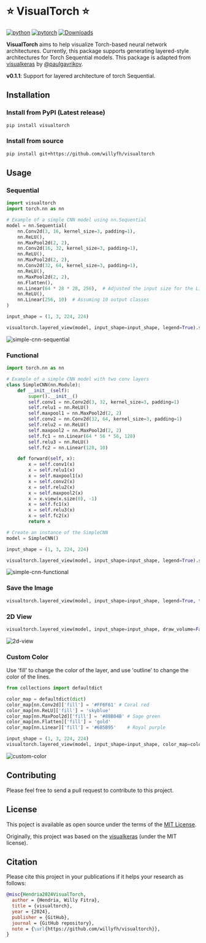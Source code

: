 # ⭐ VisualTorch ⭐

[![python](https://img.shields.io/badge/python-3.10%2B-blue)]() [![pytorch](https://img.shields.io/badge/pytorch-2.0%2B-orange)]() [![Downloads](https://static.pepy.tech/personalized-badge/visualtorch?period=total&units=international_system&left_color=grey&right_color=green&left_text=PyPI%20Downloads)](https://pepy.tech/project/visualtorch)

**VisualTorch** aims to help visualize Torch-based neural network architectures. Currently, this package supports generating layered-style architectures for Torch Sequential models. This package is adapted from [visualkeras](https://github.com/paulgavrikov/visualkeras) by [@paulgavrikov](https://github.com/paulgavrikov).

**v0.1.1**: Support for layered architecture of torch Sequential.

## Installation

### Install from PyPI (Latest release)

```bash
pip install visualtorch
```

### Install from source

```bash
pip install git+https://github.com/willyfh/visualtorch
```

## Usage

### Sequential

```python
import visualtorch
import torch.nn as nn

# Example of a simple CNN model using nn.Sequential
model = nn.Sequential(
    nn.Conv2d(3, 16, kernel_size=3, padding=1),
    nn.ReLU(),
    nn.MaxPool2d(2, 2),
    nn.Conv2d(16, 32, kernel_size=3, padding=1),
    nn.ReLU(),
    nn.MaxPool2d(2, 2),
    nn.Conv2d(32, 64, kernel_size=3, padding=1),
    nn.ReLU(),
    nn.MaxPool2d(2, 2),
    nn.Flatten(),
    nn.Linear(64 * 28 * 28, 256),  # Adjusted the input size for the Linear layer
    nn.ReLU(),
    nn.Linear(256, 10)  # Assuming 10 output classes
)

input_shape = (1, 3, 224, 224)

visualtorch.layered_view(model, input_shape=input_shape, legend=True).show() # display using your system viewer
```

![simple-cnn-sequential](https://github.com/willyfh/visualtorch/assets/5786636/9b646fac-c336-4253-ac01-8f3e6b2fcc0b)

### Functional

```python
import torch.nn as nn

# Example of a simple CNN model with two conv layers
class SimpleCNN(nn.Module):
    def __init__(self):
        super().__init__()
        self.conv1 = nn.Conv2d(3, 32, kernel_size=3, padding=1)
        self.relu1 = nn.ReLU()
        self.maxpool1 = nn.MaxPool2d(2, 2)
        self.conv2 = nn.Conv2d(32, 64, kernel_size=3, padding=1)
        self.relu2 = nn.ReLU()
        self.maxpool2 = nn.MaxPool2d(2, 2)
        self.fc1 = nn.Linear(64 * 56 * 56, 128)
        self.relu3 = nn.ReLU()
        self.fc2 = nn.Linear(128, 10)

    def forward(self, x):
        x = self.conv1(x)
        x = self.relu1(x)
        x = self.maxpool1(x)
        x = self.conv2(x)
        x = self.relu2(x)
        x = self.maxpool2(x)
        x = x.view(x.size(0), -1)
        x = self.fc1(x)
        x = self.relu3(x)
        x = self.fc2(x)
        return x

# Create an instance of the SimpleCNN
model = SimpleCNN()

input_shape = (1, 3, 224, 224)

visualtorch.layered_view(model, input_shape=input_shape, legend=True).show() # display using your system viewer
```
![simple-cnn-functional](https://github.com/willyfh/visualtorch/assets/5786636/b5f56233-cde1-428f-9b49-8f5088746c7f)


### Save the Image

```python
visualtorch.layered_view(model, input_shape=input_shape, legend=True, to_file='output.png')
```

### 2D View

```python
visualtorch.layered_view(model, input_shape=input_shape, draw_volume=False)
```

![2d-view](https://github.com/willyfh/visualtorch/assets/5786636/5b16c252-f589-4b3f-8ea4-1bc188e6c124)

### Custom Color

Use 'fill' to change the color of the layer, and use 'outline' to change the color of the lines.

```python
from collections import defaultdict

color_map = defaultdict(dict)
color_map[nn.Conv2d]['fill'] = '#FF6F61' # Coral red
color_map[nn.ReLU]['fill'] = 'skyblue'
color_map[nn.MaxPool2d]['fill'] = '#88B04B' # Sage green
color_map[nn.Flatten]['fill'] = 'gold'
color_map[nn.Linear]['fill'] = '#6B5B95'    # Royal purple

input_shape = (1, 3, 224, 224)
visualtorch.layered_view(model, input_shape=input_shape, color_map=color_map
```

![custom-color](https://github.com/willyfh/visualtorch/assets/5786636/57f28191-d86e-4419-a015-f5fc7fa17b5a)

## Contributing

Please feel free to send a pull request to contribute to this project.

## License

This poject is available as open source under the terms of the [MIT License](https://github.com/willyfh/visualtorch/blob/update-readme/LICENSE).

Originally, this project was based on the [visualkeras](https://github.com/paulgavrikov/visualkeras) (under the MIT license).

## Citation

Please cite this project in your publications if it helps your research as follows:

```bibtex
@misc{Hendria2024VisualTorch,
  author = {Hendria, Willy Fitra},
  title = {visualtorch},
  year = {2024},
  publisher = {GitHub},
  journal = {GitHub repository},
  note = {\url{https://github.com/willyfh/visualtorch}},
}
```
